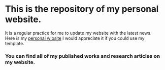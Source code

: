 # This is the repository of my personal website.
It is a regular practice for me to update my website with the latest news. Here is my [personal wibsite](https://ayeshasdina.github.io/)
I would appreciate it if you could use my template.
###  You can find all of my published works and research articles on my website.
